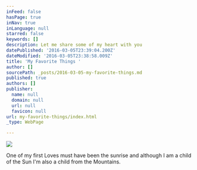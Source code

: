 ```yaml
---
inFeed: false
hasPage: true
inNav: true
inLanguage: null
starred: false
keywords: []
description: Let me share some of my heart with you
datePublished: '2016-03-05T23:39:04.200Z'
dateModified: '2016-03-05T23:38:58.009Z'
title: 'My Favorite Things '
author: []
sourcePath: _posts/2016-03-05-my-favorite-things.md
published: true
authors: []
publisher:
  name: null
  domain: null
  url: null
  favicon: null
url: my-favorite-things/index.html
_type: WebPage

---
```

![](https://the-grid-user-content.s3-us-west-2.amazonaws.com/6a1465a5-205a-4cb7-96e7-4741f261c019.jpg)

One of my first Loves must have been the sunrise and although I am a child of the Sun I'm also a child from the Mountains.